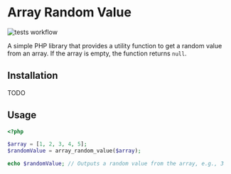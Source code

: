 # Array Random Value

![tests workflow](https://github.com/mlavrk/array-random-value/actions/workflows/test.yml/badge.svg)

A simple PHP library that provides a utility function to get a random value from an array. If the array is empty, the function returns `null`.

## Installation

TODO

## Usage

```php
<?php

$array = [1, 2, 3, 4, 5];
$randomValue = array_random_value($array);

echo $randomValue; // Outputs a random value from the array, e.g., 3
```
